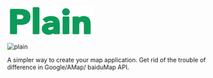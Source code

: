 ![plain](./plain-200.png)

![plain](https://travis-ci.org/XingzheFE/plain.svg?branch=master)

A simpler way to create your map application. Get rid of the trouble of difference in Google/AMap/ baiduMap API.